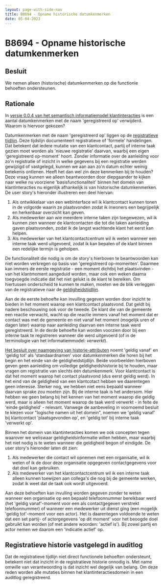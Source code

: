 ```yaml
---
layout: page-with-side-nav
title: B8694 - Opname historische datumkenmerken
date: 05-04-2023
---
```


# B8694 - Opname historische datumkenmerken

## Besluit

We nemen alleen (historische) datumkenmerken op die functionle behoeften ondersteunen.

## Rationale

In [versie 0.0.4 van het semantisch informatiemodel klantinteracties](informatiemodel/semantisch_model_oud.md#van-versie-003-naar-004-05-10-2023) is een aantal datumkenmerken met de naam 'geregistreerd op' verwijderd. Waarom is hiervoor gekozen?

Datumkenmerken met de naam 'geregistreerd op' liggen op de [registratieve tijdlijn](./7271.md#system-time). Deze tijdslijn documenteert registratieve of 'formele' handelingen. Dat betekent dat iedere mutatie van een klantcontact, partij of interne taak gezien moet worden als 'nieuwe registratie' daarvan, waarbij een eigen 'geregistreerd op-moment' hoort. Zonder informatie over de aanleiding voor zo'n registratie of inzicht in welke gegevens bij een registratie werden gewijzigd of vastgelegd, kunnen we aan aan zo'n datum echter weinig betekenis ontlenen. Heeft het dan wel zin deze kenmerken bij te houden? Deze vraag kunnen we alleen beantwoorden door diepgaander te kijken naar welke nu voorziene 'basisfunctionaliteit' binnen het domein van klantinteracties nu eigenlijk afhankelijk is van historische datumkenmerken. De user story's hieronder illustreren een deel hiervan:

1. Als ontwikkelaar van een webinterface wil ik klantcontact kunnen tonen in de volgorde waarin ze plaatsvonden zodat ik inwoners een begrijpelijk en herkenbaar overzicht kan geven.
2. Als medewerker aan wie meerdere interne taken zijn toegewezen, wil ik kunnen zien wanneer de klantcontacten die tot die taken aanleiding gaven plaatsvonden, zodat ik de langst wachtende klant het eerst kan helpen.
3. Als medewerker van het klantcontactcentrum wil ik weten wanneer een interne taak werd uitgevoerd, zodat ik kan bepalen of de klant binnen een redelijke termijn is geholpen.

De functionaliteit die nodig is om de story's hierboven te beantwoorden kan niet worden verkregen op basis van 'geregistreerd op-momenten'. Daarmee kan immers de eerste registratie - een moment dichtbij het plaatsvinden - van het klantmoment aangeduid worden, maar ook een weken daarna toegvoegde indicatie dat het niet gelukt is de klant te bereiken. Om hiertussen onderscheid te kunnen te maken, moeten we de blik verleggen van de registratieve naar de [geldigheidstijdlijn](./7271.md#valid-time).

Aan de de eerste behoefte kan invulling gegeven worden door inzicht te bieden in het moment waarop een klantcontact plaatsvond. Dat geldt bij nadere beschouwing ook voor de tweede. De klant die van de gemeente een reactie verwacht, wacht op die reactie immers vanaf het moment dat er contact was met de gemeente en niet vanaf het moment (mogelijk uren of dagen later) waarop naar aanleiding daarvan een interne taak werd geregistreerd. In de derde behoefte kan worden voorzien door bij een interne taak te registreren wanneer die werd uitgevoerd (of in de terminologie van het informatiemmodel: _verwerkt_).

[Het besluit over naamgeving van historie-attributen](./7271) noemt 'geldig vanaf' en 'geldig tot' als 'standaardnamen' voor datumkenmerken die horen bij het begin en het einde van de geldigheidstijdlijn. Beide voorbeelden hierboven geven geen aanleiding om volledige geldigheidshistorie bij te houden, maar vragen om registratie van slechts één datumkenmerk. Voor klantcontact is dat het moment waarop het contact plaatsvond (dus eerst geldig werd). In het eind van de geldigheid van een klantcotact hebben we daarentegen geen interesse. Sterker nog, we hebben niet eens bepaald wanneer daarvan sprake zou moeten zijn. Bij de interne taak is het andersom. Hier hebben we geen belang bij het kennen van het moment waarop die geldig werd, maar is alleen het moment waarop de taak werd verwerkt - in feite de 'einde geldigheid' - relevant. Vanwege de aanbeveling in voornoemd besluit te kiezen voor "logische namen uit het domein", noemen we 'geldig vanaf' bij klantcontact 'plaatsgevonden op', en 'geldig tot' bij interne taak 'verwerkt op'.

Binnen het domein van klantinteracties komen we ook concepten tegen waarover we weliswaar geldigheidsinformatie willen hebben, maar waarbij het niet nodig is te weten wanneer die geldigheid begon of eindigde. De user story's hieronder laten dit zien:

1. Als medewerker die contact wil opnemen met een organisatie, wil ik weten of ik de door deze organisatie opgegeven contactgegevens voor dat doel kan gebruiken.
2. Als medewerker van het klantcontactcentrum wil ik een interne taak alleen kunnen toewijzen aan collega's die nog bij de gemeente werken, zodat ik weet dat de taak ook wordt uitgevoerd.

Aan deze behoeften kan invulling worden gegeven zonder te weten wanneer een organisatie op een bepaald telefoonnummer bereikbaar werd (het 'geldig vanaf'-moment voor een als contactgegeven verstrekt telefoonnummer) of wanneer een medewerker uit dienst ging (een mogelijk 'geldig tot'-moment voor een actor). Het is daarentegen voldoende te weten dat een set partij- of actorgegevens 'op dit moment' voor het beoogde doel gebruikt kan worden (of met andere woorden: 'actief is'). Bij zowel partij en actor nemen we daarom een 'indicatie actief' op.

## Registratieve historie vastgelegd in auditlog

Dat de registratieve tijdlijn niet direct functionele behoeften ondersteunt, betekent niet dat inzicht in de registratieve historie onnodig is. Met name omwille van verantwoording is dat inzicht wel degelijk van belang. Om deze reden worden alle mutaties binnen het klantinteractiesdomein in een auditlog geregistreerd.